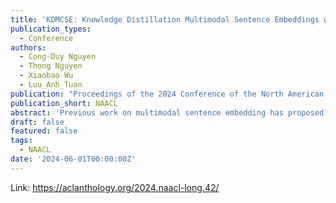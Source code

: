 ```yaml
---
title: 'KDMCSE: Knowledge Distillation Multimodal Sentence Embeddings with Adaptive Angular margin Contrastive Learning'
publication_types:
  - Conference
authors:
  - Cong-Duy Nguyen
  - Thong Nguyen
  - Xiaobao Wu
  - Luu_Anh_Tuan 
publication: "Proceedings of the 2024 Conference of the North American Chapter of the Association for Computational Linguistics"
publication_short: NAACL
abstract: 'Previous work on multimodal sentence embedding has proposed multimodal contrastive learning and achieved promising results. However, by taking the rest of the batch as negative samples without reviewing when forming contrastive pairs, those studies encountered many suspicious and noisy negative examples, significantly affecting the methods’ overall performance. In this work, we propose KDMCSE (Knowledge Distillation Multimodal contrastive learning of Sentence Embeddings), a novel approach that enhances the discrimination and generalizability of multimodal representation and inherits the knowledge from the teacher model to learn the difference between positive and negative instances and via that, can detect noisy and wrong negative samples effectively before they are calculated in the contrastive objective. Furthermore, to overcome the limitation of modeling the variation within negative pairs, we introduce a new contrastive objective, AdapACSE (Adaptive Angular Margin Supervised Contrastive Learning for Multimodal sentence embeddings), that enhances the discriminative representation by strengthening the margin within the angular space while capturing varying semantics within the negative. Experimental results on widely used Semantic Textual Similarity (STS) benchmarks demonstrate the effectiveness of our approach.'
draft: false
featured: false
tags:
  - NAACL
date: '2024-06-01T00:00:00Z'
---
```

Link: https://aclanthology.org/2024.naacl-long.42/